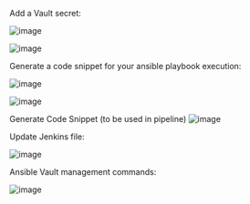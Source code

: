
Add a Vault secret:  

![image](https://github.com/gurubamal/project_work-Industry-Grade-Project-2/assets/99092495/cb841e09-5f5f-4eaa-a631-3cfcdac2014d)

![image](https://github.com/gurubamal/project_work-Industry-Grade-Project-2/assets/99092495/7be32fb3-b721-4148-966c-105b7112e0c9)


Generate a code snippet for your ansible playbook execution:

![image](https://github.com/gurubamal/project_work-Industry-Grade-Project-2/assets/99092495/dfa54912-9396-4030-aa42-87ed2d8740e4)

![image](https://github.com/gurubamal/project_work-Industry-Grade-Project-2/assets/99092495/0ef329b8-10bb-4ed6-8d40-639f7a038660)

Generate Code Snippet (to be used in pipeline) 
![image](https://github.com/gurubamal/project_work-Industry-Grade-Project-2/assets/99092495/b4d9c23c-e59b-47bc-8ec0-aac5ead14d7b)

Update Jenkins file:

![image](https://github.com/gurubamal/project_work-Industry-Grade-Project-2/assets/99092495/05d4748b-fc4d-49c2-af56-6657cd341d4e)


Ansible Vault management commands: 

![image](https://github.com/gurubamal/project_work-Industry-Grade-Project-2/assets/99092495/db879121-c3d3-4223-9535-9b9e10625dee)



